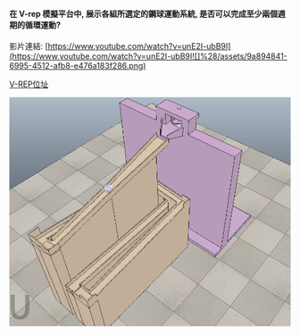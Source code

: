 #### 在 V-rep 模擬平台中, 展示各組所選定的鋼球運動系統, 是否可以完成至少兩個週期的循環運動?

影片連結: [https://www.youtube.com/watch?v=unE2I-ubB9I](https://www.youtube.com/watch?v=unE2I-ubB9I![]%28/assets/9a894841-6995-4512-afb8-e476a183f286.png)

[V-REP位址](https://github.com/40523250/40523250_final/blob/gh-pages/%E9%8B%BC%E7%90%83%E9%81%8B%E5%8B%95%E7%B3%BB%E7%B5%B1%E5%AE%8C%E6%88%90%E5%93%81.ttt)

![](/assets/9a894841-6995-4512-afb8-e476a183f286.png)

